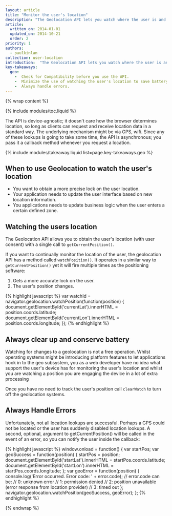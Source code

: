 ```yaml
---
layout: article
title: "Monitor the user's location"
description: "The Geolocation API lets you watch where the user is and keep tabs on them as they move around, always with the user's consent."
article:
  written_on: 2014-01-01
  updated_on: 2014-10-21
  order: 2
priority: 1
authors:
  - paulkinlan
collection: user-location
introduction:  "The Geolocation API lets you watch where the user is and keep tabs on them as they move around, always with the user's consent."
key-takeaways:
  geo: 
    -  Check for Compatibility before you use the API.
    -  Minimize the use of watching the user's location to save battery.
    -  Always handle errors.
---
```


{% wrap content %}

{% include modules/toc.liquid %}

The API is device-agnostic; it doesn't care how the browser determines
location, so long as clients can request and receive location data in a
standard way. The underlying mechanism might be via GPS, wifi. Since any of
these lookups is going to take some time, the API is asynchronous; you pass it
a callback method whenever you request a location.

{% include modules/takeaway.liquid list=page.key-takeaways.geo %}

## When to use Geolocation to watch the user's location

*  You want to obtain a more precise lock on the user location.
*  Your application needs to update the user interface based on new location 
   information.
*  You applications needs to update business logic when the user enters a certain
   defined zone.

## Watching the users location

The Geolocation API allows you to obtain the user's location (with user
consent) with a single call to `getCurrentPosition()`.  

If you want to continually monitor the location of the user, the geolocation
API has a method called `watchPosition()`. It operates in a similar way to
`getCurrentPosition()` yet it will fire multiple times as the positioning
software:

1.  Gets a more accurate lock on the user.
2.  The user's position changes.
 
{% highlight javascript %}
var watchId = navigator.geolocation.watchPosition(function(position) {
  document.getElementById('currentLat').innerHTML = position.coords.latitude;
  document.getElementById('currentLon').innerHTML = position.coords.longitude;
});
{% endhighlight %}

## Always clear up and conserve battery

Watching for changes to a geolocation is not a free operation.  Whilst
operating systems might be introducing platform features to let applications
hook in to the geo subsystem, you as a web developer have no idea what support
the user's device has for monitoring the user's location and whilst you are watching
a position you are engaging the device in a lot of extra processing

Once you have no need to track the user's position call `clearWatch` to turn
off the geolocation systems.

## Always Handle Errors

Unfortunately, not all location lookups are successful. Perhaps a GPS could
not be located or the user has suddenly disabled location lookups. A second,
optional, argument to getCurrentPosition() will be called in the event of an
error, so you can notify the user inside the callback:

{% highlight javascript %}
window.onload = function() {
  var startPos;
  var geoSuccess = function(position) {
    startPos = position;
    document.getElementById('startLat').innerHTML = startPos.coords.latitude;
    document.getElementById('startLon').innerHTML = startPos.coords.longitude;
  };
  var geoError = function(position) {
    console.log('Error occurred. Error code: ' + error.code);
    // error.code can be:
    //   0: unknown error
    //   1: permission denied
    //   2: position unavailable (error response from location provider)
    //   3: timed out
  };
  navigator.geolocation.watchPosition(geoSuccess, geoError);
};
{% endhighlight %}


{% endwrap %}
